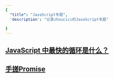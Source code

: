 ```yaml
---
{
  "title": "JavaScript专题",
  'description': "记录zhoucici的JavaScript专题"

}
---
```


## [JavaScript 中最快的循环是什么？](./loop/index.md)
## [手搓Promise](./promise/index.md)
